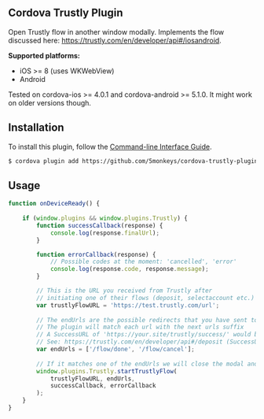 ## Cordova Trustly Plugin ##
Open Trustly flow in another window modally. Implements the flow discussed here: <https://trustly.com/en/developer/api#/iosandroid>.

**Supported platforms:**
- iOS >= 8 (uses WKWebView)
- Android

Tested on cordova-ios >= 4.0.1 and cordova-android >= 5.1.0. It might work on older versions though.

## Installation ##
To install this plugin, follow the [Command-line Interface Guide](http://cordova.apache.org/docs/en/latest/guide/cli/index.html#add-plugin-features).

```sh
$ cordova plugin add https://github.com/5monkeys/cordova-trustly-plugin 
```

## Usage ##

```js
function onDeviceReady() {
    	
    if (window.plugins && window.plugins.Trustly) {
        function successCallback(response) {
            console.log(response.finalUrl);
        }

        function errorCallback(response) {
            // Possible codes at the moment: 'cancelled', 'error'    
            console.log(response.code, response.message);
        }

        // This is the URL you received from Trustly after
        // initiating one of their flows (deposit, selectaccount etc.)
        var trustlyFlowURL = 'https://test.trustly.com/url';
        
        // The endUrls are the possible redirects that you have sent to Trustly.
        // The plugin will match each url with the next urls suffix
        // A SuccessURL of 'https://your.site/trustly/success/' would be matched with ['/trustly/success/'] for example
        // See: https://trustly.com/en/developer/api#/deposit (SuccessURL and FailURL)
        var endUrls = ['/flow/done', '/flow/cancel'];
        
        // If it matches one of the endUrls we will close the modal and execute the successCallback
        window.plugins.Trustly.startTrustlyFlow(
            trustlyFlowURL, endUrls, 
            successCallback, errorCallback
        );
    }
}
```
